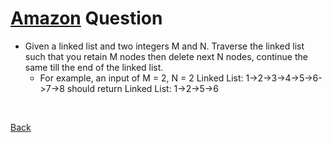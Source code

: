 # [Amazon](https://github.com/twowaits/SDE-Interview-Questions/tree/master/Amazon) Question
- Given a linked list and two integers M and N. Traverse the linked list such that you retain M nodes then delete next N nodes, continue the same till the end of the linked list.
    - For example, an input of M = 2, N = 2 Linked List: 1->2->3->4->5->6->7->8 should return Linked List: 1->2->5->6

<br />

[Back](../../../../)